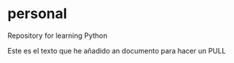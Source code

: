 # personal
Repository for learning Python

Este es el texto que he añadido an documento para hacer un PULL
